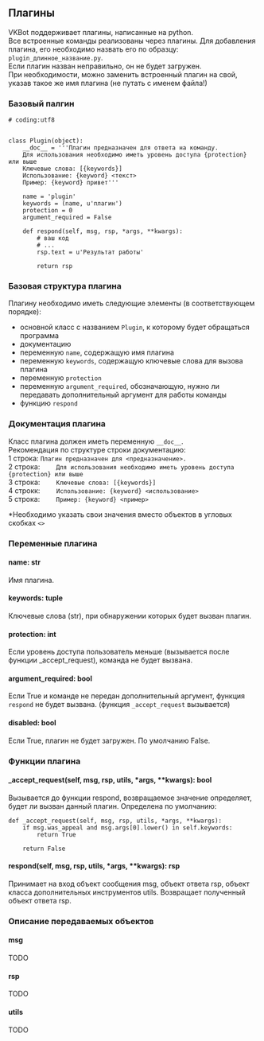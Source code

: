 ## Плагины
VKBot поддерживает плагины, написанные на python.  
Все встроенные команды реализованы через плагины. Для добавления плагина, его необходимо назвать его по образцу: `plugin_длинное_название.py`.  
Если плагин назван неправильно, он не будет загружен.  
При необходимости, можно заменить встроенный плагин на свой, указав такое же имя плагина (не путать с именем файла!)

### Базовый палгин
```
# coding:utf8


class Plugin(object):
    __doc__ = '''Плагин предназначен для ответа на команду.
    Для использования необходимо иметь уровень доступа {protection} или выше
    Ключевые слова: [{keywords}]
    Использование: {keyword} <текст>
    Пример: {keyword} привет'''

    name = 'plugin'
    keywords = (name, u'плагин')
    protection = 0
    argument_required = False

    def respond(self, msg, rsp, *args, **kwargs):
        # ваш код
        # ...
        rsp.text = u'Результат работы'

        return rsp
```

### Базовая структура плагина
Плагину необходимо иметь следующие элементы (в соответствующем порядке):
* основной класс с названием `Plugin`, к которому будет обращаться программа
* документацию
* переменную `name`, содержащую имя плагина
* переменную `keywords`, содержащую ключевые слова для вызова плагина
* переменную `protection`
* переменную `argument_required`, обозначающую, нужно ли передавать дополнительный аргумент для работы команды
* функцию `respond`

### Документация плагина
Класс плагина должен иметь переменную `__doc__`.  
Рекомендация по структуре строки документацию:  
1 строка: `Плагин предназначен для <предназначение>.`  
2 строка: `    Для использования необходимо иметь уровень доступа {protection} или выше`  
3 строка: `    Ключевые слова: [{keywords}]`  
4 строкк: `    Использование: {keyword} <использование>`  
5 строка: `    Пример: {keyword} <пример>`  

*Необходимо указать свои значения вместо объектов в угловых скобках `<>`

### Переменные плагина

#### name: str
Имя плагина.

#### keywords: tuple
Ключевые слова (str), при обнаружении которых будет вызван плагин.

#### protection: int
Если уровень доступа пользователь меньше (вызывается после функции _accept_request), команда не будет вызвана.

#### argument_required: bool
Если True и команде не передан дополнительный аргумент, функция `respond` не будет вызвана. (функция `_accept_request` вызывается)

#### disabled: bool
Если True, плагин не будет загружен. По умолчанию False.

### Функции плагина

#### _accept_request(self, msg, rsp, utils, *args, **kwargs): bool
Вызывается до функции respond, возвращаемое значение определяет, будет ли вызван данный плагин. Определена по умолчанию:
```
def _accept_request(self, msg, rsp, utils, *args, **kwargs):
    if msg.was_appeal and msg.args[0].lower() in self.keywords:
        return True

    return False
```

#### respond(self, msg, rsp, utils, *args, **kwargs): rsp
Принимает на вход объект сообщения msg, объект ответа rsp, объект класса дополнительных инструментов utils.
Возвращает полученный объект ответа rsp.

### Описание передаваемых объектов

#### msg
TODO

#### rsp
TODO

#### utils
TODO